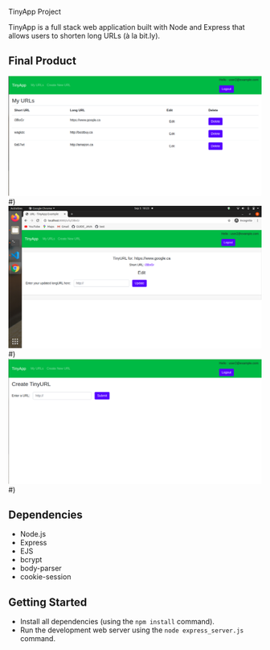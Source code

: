  TinyApp Project

TinyApp is a full stack web application built with Node and Express that allows users to shorten long URLs (à la bit.ly).

## Final Product

!["Screenshot of URLs page"](https://github.com/shilpa-john/tinyapp/blob/master/docs/new1.png)#)
!["Screenshot of URLs page"](https://github.com/shilpa-john/tinyapp/blob/master/docs/new2.png)#)
!["Screenshot of URLs page"](https://github.com/shilpa-john/tinyapp/blob/master/docs/new3.png)#)

## Dependencies

- Node.js
- Express
- EJS
- bcrypt
- body-parser
- cookie-session

## Getting Started

- Install all dependencies (using the `npm install` command).
- Run the development web server using the `node express_server.js` command.
